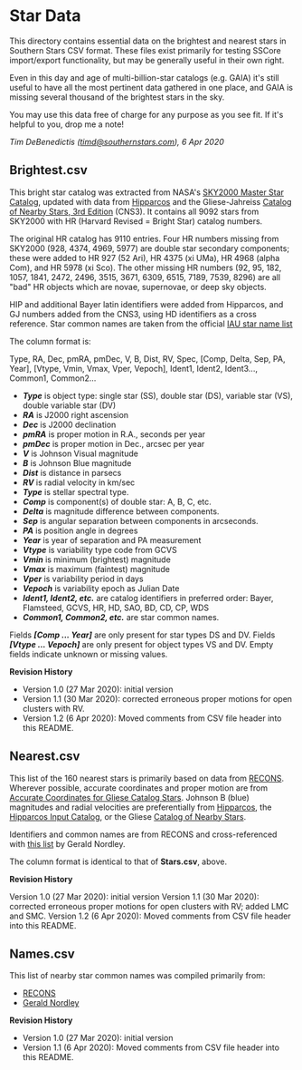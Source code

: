 Star Data
=========

This directory contains essential data on the brightest and nearest stars in Southern Stars CSV format. These files exist primarily for testing SSCore import/export functionality, but may be generally useful in their own right.

Even in this day and age of multi-billion-star catalogs (e.g. GAIA) it's still useful to have all the most pertinent data gathered in one place, and GAIA is missing several thousand of the brightest stars in the sky.

You may use this data free of charge for any purpose as you see fit.  If it's helpful to you, drop me a note!

_Tim DeBenedictis (timd@southernstars.com), 6 Apr 2020_

Brightest.csv
-----------

This bright star catalog was extracted from NASA's [SKY2000 Master Star Catalog](https://cdsarc.unistra.fr/ftp/V/145), updated with data from [Hipparcos](https://cdsarc.unistra.fr/ftp/I/239) and the Gliese-Jahreiss [Catalog of Nearby Stars, 3rd Edition](ftp://cdsarc.u-strasbg.fr/cats/V/70A/) (CNS3). It contains all 9092 stars from SKY2000 with HR (Harvard Revised = Bright Star) catalog numbers.

The original HR catalog has 9110 entries. Four HR numbers missing from SKY2000 (928, 4374, 4969, 5977) are double star secondary components; these were added to HR 927 (52 Ari), HR 4375 (xi UMa), HR 4968 (alpha Com), and HR 5978 (xi Sco). The other missing HR numbers (92, 95, 182, 1057, 1841, 2472, 2496, 3515, 3671, 6309, 6515, 7189, 7539, 8296) are all "bad" HR objects which are novae, supernovae, or deep sky objects. 

HIP and additional Bayer latin identifiers were added from Hipparcos, and GJ numbers added from the CNS3, using HD identifiers as a cross reference. Star common names are taken from the official [IAU star name list](http://www.pas.rochester.edu/~emamajek/WGSN/IAU-CSN.txt)

The column format is:

Type, RA, Dec, pmRA, pmDec, V, B, Dist, RV, Spec, [Comp, Delta, Sep, PA, Year], [Vtype, Vmin, Vmax, Vper, Vepoch], Ident1, Ident2, Ident3..., Common1, Common2...

- **_Type_** is object type: single star (SS), double star (DS), variable star (VS), double variable star (DV)
- **_RA_** is J2000 right ascension
- **_Dec_** is J2000 declination
- **_pmRA_** is proper motion in R.A., seconds per year
- **_pmDec_** is proper motion in Dec., arcsec per year
- **_V_** is Johnson Visual magnitude
- **_B_** is Johnson Blue magnitude
- **_Dist_** is distance in parsecs
- **_RV_** is radial velocity in km/sec
- **_Type_** is stellar spectral type.
- **_Comp_** is component(s) of double star: A, B, C, etc.
- **_Delta_** is magnitude difference between components.
- **_Sep_** is angular separation between components in arcseconds.
- **_PA_** is position angle in degrees
- **_Year_** is year of separation and PA measurement
- **_Vtype_** is variability type code from GCVS
- **_Vmin_** is minimum (brightest) magnitude
- **_Vmax_** is maximum (faintest) magnitude 
- **_Vper_** is variability period in days
- **_Vepoch_** is variability epoch as Julian Date
- **_Ident1, Ident2, etc._** are catalog identifiers in preferred order: Bayer, Flamsteed, GCVS, HR, HD, SAO, BD, CD, CP, WDS
- **_Common1, Common2, etc._** are star common names.

Fields **_[Comp ... Year]_** are only present for star types DS and DV. 
Fields **_[Vtype ... Vepoch]_** are only present for object types VS and DV. 
Empty fields indicate unknown or missing values.

**Revision History**

- Version 1.0 (27 Mar 2020): initial version
- Version 1.1 (30 Mar 2020): corrected erroneous proper motions for open clusters with RV.
- Version 1.2 (6 Apr 2020): Moved comments from CSV file header into this README.

Nearest.csv
-----------

This list of the 160 nearest stars is primarily based on data from [RECONS](http://www.recons.org/TOP100.posted.htm). Wherever possible, accurate coordinates and proper motion are from [Accurate Coordinates for Gliese Catalog Stars](https://cdsarc.unistra.fr/ftp/J/PASP/122/885). Johnson B (blue) magnitudes and radial velocities are preferentially from [Hipparcos](https://cdsarc.unistra.fr/ftp/I/239), the [Hipparcos Input Catalog](https://cdsarc.unistra.fr/ftp/I/196), or the Gliese [Catalog of Nearby Stars](ftp://cdsarc.u-strasbg.fr/cats/V/70A/).

Identifiers and common names are from RECONS and cross-referenced with [this list](http://www.ieti.org/articles/crossref.pdf) by Gerald Nordley.

The column format is identical to that of **Stars.csv**, above.

**Revision History**

Version 1.0 (27 Mar 2020): initial version
Version 1.1 (30 Mar 2020): corrected erroneous proper motions for open clusters with RV; added LMC and SMC.
Version 1.2 (6 Apr 2020): Moved comments from CSV file header into this README.

Names.csv
---------

This list of nearby star common names was compiled primarily from:

- [RECONS](http://www.recons.org/TOP100.posted.htm)
- [Gerald Nordley](http://www.ieti.org/articles/crossref.pdf)

**Revision History**

- Version 1.0 (27 Mar 2020): initial version
- Version 1.1 (6 Apr 2020): Moved comments from CSV file header into this README.
